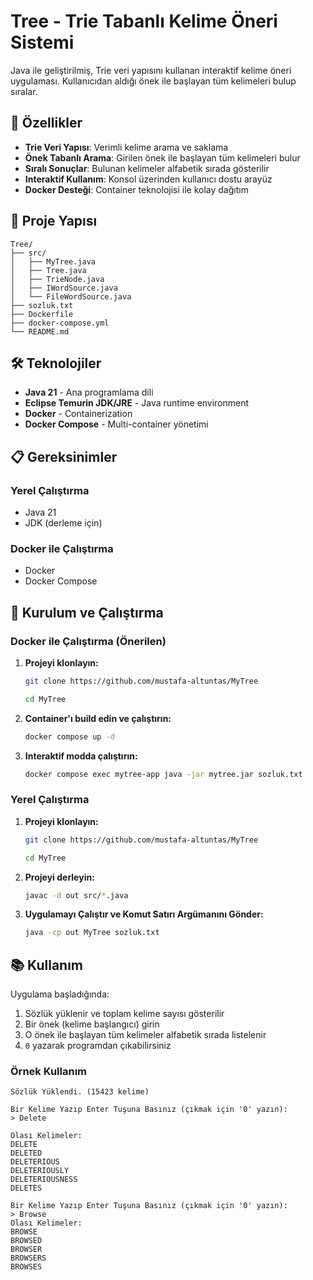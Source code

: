 # Tree - Trie Tabanlı Kelime Öneri Sistemi

Java ile geliştirilmiş, Trie veri yapısını kullanan interaktif kelime öneri uygulaması. Kullanıcıdan aldığı önek ile başlayan tüm kelimeleri bulup sıralar.

## 🚀 Özellikler

- **Trie Veri Yapısı**: Verimli kelime arama ve saklama
- **Önek Tabanlı Arama**: Girilen önek ile başlayan tüm kelimeleri bulur
- **Sıralı Sonuçlar**: Bulunan kelimeler alfabetik sırada gösterilir
- **Interaktif Kullanım**: Konsol üzerinden kullanıcı dostu arayüz
- **Docker Desteği**: Container teknolojisi ile kolay dağıtım

## 📁 Proje Yapısı

```
Tree/
├── src/
│   ├── MyTree.java
│   ├── Tree.java
│   ├── TrieNode.java
│   ├── IWordSource.java
│   └── FileWordSource.java
├── sozluk.txt
├── Dockerfile
├── docker-compose.yml
└── README.md
```

## 🛠️ Teknolojiler

- **Java 21** - Ana programlama dili
- **Eclipse Temurin JDK/JRE** - Java runtime environment
- **Docker** - Containerization
- **Docker Compose** - Multi-container yönetimi

## 📋 Gereksinimler

### Yerel Çalıştırma
- Java 21
- JDK (derleme için)

### Docker ile Çalıştırma
- Docker
- Docker Compose

## 🚀 Kurulum ve Çalıştırma

### Docker ile Çalıştırma (Önerilen)

1. **Projeyi klonlayın:**
   ```bash
   git clone https://github.com/mustafa-altuntas/MyTree
   ```

   ```bash
   cd MyTree
   ```

2. **Container'ı build edin ve çalıştırın:**
   ```bash
   docker compose up -d
   ```

3. **Interaktif modda çalıştırın:**
   ```bash
   docker compose exec mytree-app java -jar mytree.jar sozluk.txt
   ```


### Yerel Çalıştırma

1. **Projeyi klonlayın:**
   ```bash
   git clone https://github.com/mustafa-altuntas/MyTree
   ```

   ```bash
   cd MyTree
   ```

2. **Projeyi derleyin:**
   ```bash
   javac -d out src/*.java
   ```

3. **Uygulamayı Çalıştır ve Komut Satırı Argümanını Gönder:**
   ```bash
   java -cp out MyTree sozluk.txt
   ```

## 📚 Kullanım

Uygulama başladığında:

1. Sözlük yüklenir ve toplam kelime sayısı gösterilir
2. Bir önek (kelime başlangıcı) girin
3. O önek ile başlayan tüm kelimeler alfabetik sırada listelenir
4. `0` yazarak programdan çıkabilirsiniz

### Örnek Kullanım

```
Sözlük Yüklendi. (15423 kelime)

Bir Kelime Yazıp Enter Tuşuna Basınız (çıkmak için '0' yazın):
> Delete

Olası Kelimeler:
DELETE
DELETED
DELETERIOUS
DELETERIOUSLY
DELETERIOUSNESS
DELETES

Bir Kelime Yazıp Enter Tuşuna Basınız (çıkmak için '0' yazın):
> Browse
Olası Kelimeler:
BROWSE
BROWSED
BROWSER
BROWSERS
BROWSES
```

